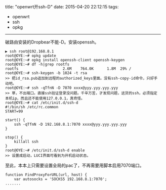 title: "openwrt开ssh-D"
date: 2015-04-20 22:12:15
tags:
- openwrt
- ssh
- opkg
---
破路由安装的Dropbear不能-D。安装openssh。

```
▶ ssh root@192.168.8.1
root@OYE:~# opkg update
root@OYE:~# opkg install openssh-client openssh-keygen
root@OYE:~# df -h|grep rootfs
rootfs                    2.6M    764.0K      1.8M  29% /
root@OYE:~# ssh-keygen -b 1024 -t rsa
>> 把id_rsa.pub追加到远程的authorized_keys里面。没有ssh-copy-id命令，只好手动吧。
root@OYE:~# ssh -qTfnN -D 7070 xxxx@yyy.yyy.yyy.yyy
>> 草，不出端口。直接ssh验证登录没问题。千辛万苦，才发现问题，这货的ssh，必须指定本机ip，而且还不能使用127.0.0.1，真奇怪。
root@OYE:~# cat /etc/init.d/ssh-d 
#!/bin/sh /etc/rc.common
START=99

start() {
	ssh -qTfnN -D 192.168.8.1:7070 xxxx@yyy.yyy.yyy.yyy
}

stop() {
	killall ssh
}
root@OYE:~# /etc/init.d/ssh-d enable
>> 设置成启动，LUCI界面可看到为开机启动状态。
```
至此，本本上只需要设置全局的pac了，不再需要用脚本启用7070端口。
```
function FindProxyForURL(url, host) {
	var autosocks = 'SOCKS5 192.168.8.1:7070';
.......
```
